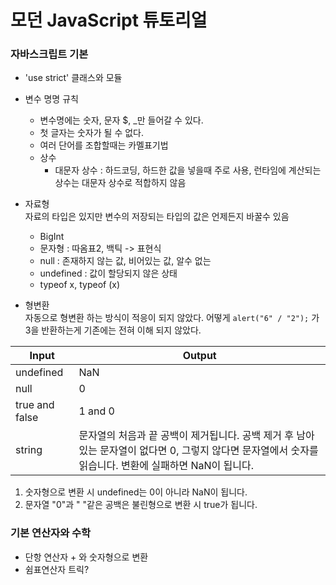 # 모던 JavaScript 튜토리얼

### 자바스크립트 기본
- 'use strict' 클래스와 모듈
- 변수 명명 규칙 
  - 변수명에는 숫자, 문자 $, _만 들어갈 수 있다.
  - 첫 글자는 숫자가 될 수 없다.
  - 여러 단어를 조합할때는 카멜표기법
  - 상수
    - 대문자 상수 : 하드코딩, 하드한 값을 넣을때 주로 사용, 런타임에 계산되는 상수는 대문자 상수로 적합하지 않음
- 자료형  
자료의 타입은 있지만 변수의 저장되는 타입의 값은 언제든지 바꿀수 있음
  - BigInt
  - 문자형 : 따옴표2, 백틱 -> 표현식
  - null : 존재하지 않는 값, 비어있는 값, 알수 없는
  - undefined : 값이 할당되지 않은 상태
  - typeof x, typeof (x)

- 형변환  
자동으로 형변환 하는 방식이 적응이 되지 않았다. 어떻게
`alert("6" / "2");` 가 3을 반환하는게 기존에는 전혀 이해 되지 않았다.

| Input      | Output |
| ----------- | ----------- |
| undefined   | NaN        |
| null        | 0          |
| true and false | 1 and 0 |
| string      | 문자열의 처음과 끝 공백이 제거됩니다. 공백 제거 후 남아있는 문자열이 없다면 0, 그렇지 않다면 문자열에서 숫자를 읽습니다. 변환에 실패하면 NaN이 됩니다. |

1. 숫자형으로 변환 시 undefined는 0이 아니라 NaN이 됩니다.
2. 문자열 "0"과 " "같은 공백은 불린형으로 변환 시 true가 됩니다.

### 기본 연산자와 수학
- 단항 연산자 + 와 숫자형으로 변환
- 쉼표연산자 트릭?